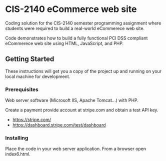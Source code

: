# CIS-2140 eCommerce web site

Coding solution for the CIS-2140 semester programming assignment where students were required to build a real-world eCommerece web site.

Code demonstrates how to build a fully functional PCI DSS compliant eCommerece web site using HTML, JavaScript, and PHP.

## Getting Started

These instructions will get you a copy of the project up and running on your local machine for development.

### Prerequisites

Web server software (Microsoft IIS, Apache Tomcat...) with PHP.

Create a payment provide account at stripe.com and obtain a test API key.
- https://stripe.com/
- https://dashboard.stripe.com/test/dashboard

### Installing

Place the code in your web server application.  From a browser open index6.html.
